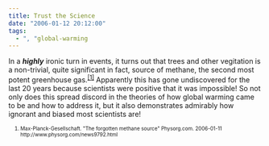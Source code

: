 ```yaml
---
title: Trust the Science
date: "2006-01-12 20:12:00"
tags:
  - ", "global-warming
---
```

In a <em><strong>highly</strong></em> ironic turn in events, it turns out that trees and other vegitation is a non-trivial, quite significant in fact, source of methane, the second most potent greenhouse gas.<sup><a title="The forgotten methane source" href="http://www.physorg.com/news9792.html">[1]</a></sup> Apparently this has gone undiscovered for the last 20 years because scientists were positive that it was impossible! So not only does this spread discord in the theories of how global warming came to be and how to address it, but it also demonstrates admirably how ignorant and biased most scientists are!
<ol><font size="-2">
	<li><font size="-2">Max-Planck-Gesellschaft.  "The forgotten methane source" Physorg.com. 2006-01-11 http://www.physorg.com/news9792.html</font></li>
</font></ol>

